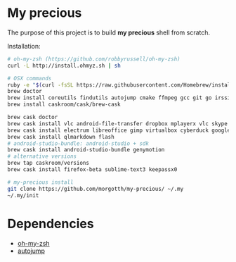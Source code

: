 
# My precious #

The purpose of this project is to build **my precious** shell from scratch.

Installation:

```bash
# oh-my-zsh (https://github.com/robbyrussell/oh-my-zsh)
curl -L http://install.ohmyz.sh | sh

# OSX commands
ruby -e "$(curl -fsSL https://raw.githubusercontent.com/Homebrew/install/master/install)"
brew doctor
brew install coreutils findutils autojump cmake ffmpeg gcc git go irssi latex2rtf mkvtoolnix ncdu scala tmux tree wget htop rename
brew install caskroom/cask/brew-cask

brew cask doctor
brew cask install vlc android-file-transfer dropbox mplayerx vlc skype alfred iterm2 spotify
brew cask install electrum libreoffice gimp virtualbox cyberduck google-chrome the-unarchiver tunnelblick
brew cask install qlmarkdown flash
# android-studio-bundle: android-studio + sdk
brew cask install android-studio-bundle genymotion
# alternative versions
brew tap caskroom/versions
brew cask install firefox-beta sublime-text3 keepassx0

# my-precious install
git clone https://github.com/morgotth/my-precious/ ~/.my
~/.my/init
```

# Dependencies #

- [oh-my-zsh](https://github.com/robbyrussell/oh-my-zsh)
- [autojump](https://github.com/joelthelion/autojump)

